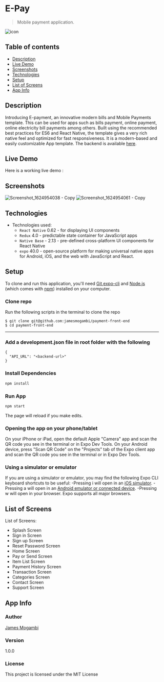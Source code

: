 # E-Pay

> Mobile payment application.

![icon](https://user-images.githubusercontent.com/31744209/107847435-9d1c5d00-6dfc-11eb-9975-a1698c324073.png)

## Table of contents
* [Description](#description)
* [Live Demo](#live-demo)
* [Screenshots](#screenshots)
* [Technologies](#technologies)
* [Setup](#setup)
* [List of Screens](#list-of-screens)
* [App Info](#app-info)



## Description
Introducing E-payment, an innovative modern bills and Mobile Payments template. This can be used for apps such as bills payment, online payment, online electricity bill payments among others. Built using the recommended best practices for ES6 and React Native, the template gives a very rich native feel and optimized for fast responsiveness. It is a modern-based and easily customizable App template.
The backend is available [here](https://github.com/jamesmogambi/payment-backend/).


## Live Demo
Here is a working live demo :  



## Screenshots

![Screenshot_1624954038 - Copy](https://user-images.githubusercontent.com/31744209/123772384-79057800-d8d4-11eb-8c9c-4603aabc7660.png)
![Screenshot_1624954061 - Copy](https://user-images.githubusercontent.com/31744209/123773122-19f43300-d8d5-11eb-8e0e-9975a937b960.png)



## Technologies
* Technologies used:
  * `React Native` 0.62 - for displaying UI components
  * `Redux` 4.0 -  predictable state container for JavaScript apps
  * `Native Base` - 2.13 - pre-defined cross-platform UI components for React Native
  * `expo` 40.0 -  open-source platform for making universal native apps for Android, iOS, and the web with JavaScript and React.
  
  
  
## Setup
To clone and run this application, you'll need [Git](https://git-scm.com),[expo-cli](https://docs.expo.io/) and [Node.js](https://nodejs.org/en/download/) (which comes with [npm](http://npmjs.com)) installed on your computer.


###  Clone repo
Run the following scripts in the terminal to clone the repo
```
$ git clone git@github.com:jamesmogambi/payment-front-end
$ cd payment-front-end
```

----------------------------------

### Add a development.json file in root folder with the following

```
{
  "API_URL": "<backend-url>"
}
```


### Install Dependencies

```bash
npm install
```

### Run App

```bash
npm start
```
The page will reload if you make edits.<br>

### Opening the app on your phone/tablet
On your iPhone or iPad, open the default Apple "Camera" app and scan the QR code you see in the terminal or in Expo Dev Tools.
On your Android device, press "Scan QR Code" on the "Projects" tab of the Expo client app and scan the QR code you see in the terminal or in Expo Dev Tools.


### Using a simulator or emulator
If you are using a simulator or emulator, you may find the following Expo CLI keyboard shortcuts to be useful:
-Pressing i will open in an [iOS simulator](https://docs.expo.io/workflow/ios-simulator/).
-Pressing a will open in an [Android emulator or connected device](https://docs.expo.io/workflow/android-studio-emulator/).
-Pressing w will open in your browser. Expo supports all major browsers.

## List of Screens
List of Screens:
* Splash Screen
* Sign in Screen
* Sign up Screen
* Reset Password Screen
* Home Screen
* Pay or Send Screen
* Item List Screen
* Payment History Screen
* Transaction Screen
* Categories Screen
* Contact Screen
* Support Screen


## App Info

### Author

[James Mogambi](https://github.com/jamesmogambi)

### Version

1.0.0

### License

This project is licensed under the MIT License
